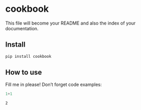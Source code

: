 # cookbook

<!-- WARNING: THIS FILE WAS AUTOGENERATED! DO NOT EDIT! -->

This file will become your README and also the index of your
documentation.

## Install

``` sh
pip install cookbook
```

## How to use

Fill me in please! Don’t forget code examples:

``` python
1+1
```

    2
